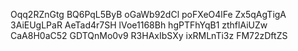 Oqq2RZnGtg
BQ6PqL5ByB
oGaWb92dCl
poFXeO4lFe
Zx5qAgTigA
3AiEUgLPaR
AeTad4r7SH
lVoe1168Bh
hgPTFhYqB1
zthflAiUZw
CaA8H0aC52
GDTQnMo0v9
R3HAxIbSXy
ixRMLnTi3z
FM72zDftZS
